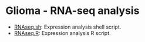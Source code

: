 Glioma - RNA-seq analysis
========
* [RNAseq.sh](./RNAseq.sh): Expression analysis shell script.          
* [RNAseq.R](./RNAseq.R): Expression analysis R script.          
